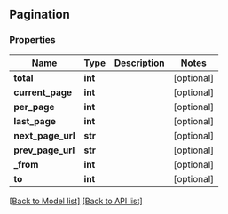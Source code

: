 ## Pagination

### Properties
Name | Type | Description | Notes
------------ | ------------- | ------------- | -------------
**total** | **int** |  | [optional] 
**current_page** | **int** |  | [optional] 
**per_page** | **int** |  | [optional] 
**last_page** | **int** |  | [optional] 
**next_page_url** | **str** |  | [optional] 
**prev_page_url** | **str** |  | [optional] 
**_from** | **int** |  | [optional] 
**to** | **int** |  | [optional] 

[[Back to Model list]](#documentation-for-models) [[Back to API list]](#documentation-for-api-endpoints)


